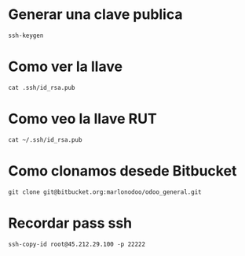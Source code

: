 # Generar una clave publica
```
ssh-keygen
```

# Como ver la llave
```
cat .ssh/id_rsa.pub
```

# Como veo la llave RUT
```
cat ~/.ssh/id_rsa.pub
```

# Como clonamos desede Bitbucket
```
git clone git@bitbucket.org:marlonodoo/odoo_general.git
```

# Recordar pass ssh
```
ssh-copy-id root@45.212.29.100 -p 22222
```


